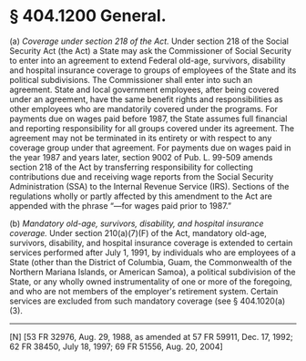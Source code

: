 # § 404.1200   General.

(a) *Coverage under section 218 of the Act.* Under section 218 of the Social Security Act (the Act) a State may ask the Commissioner of Social Security to enter into an agreement to extend Federal old-age, survivors, disability and hospital insurance coverage to groups of employees of the State and its political subdivisions. The Commissioner shall enter into such an agreement. State and local government employees, after being covered under an agreement, have the same benefit rights and responsibilities as other employees who are mandatorily covered under the programs. For payments due on wages paid before 1987, the State assumes full financial and reporting responsibility for all groups covered under its agreement. The agreement may not be terminated in its entirety or with respect to any coverage group under that agreement. For payments due on wages paid in the year 1987 and years later, section 9002 of Pub. L. 99-509 amends section 218 of the Act by transferring responsibility for collecting contributions due and receiving wage reports from the Social Security Administration (SSA) to the Internal Revenue Service (IRS). Sections of the regulations wholly or partly affected by this amendment to the Act are appended with the phrase “—for wages paid prior to 1987.”


(b) *Mandatory old-age, survivors, disability, and hospital insurance coverage.* Under section 210(a)(7)(F) of the Act, mandatory old-age, survivors, disability, and hospital insurance coverage is extended to certain services performed after July 1, 1991, by individuals who are employees of a State (other than the District of Columbia, Guam, the Commonwealth of the Northern Mariana Islands, or American Samoa), a political subdivision of the State, or any wholly owned instrumentality of one or more of the foregoing, and who are not members of the employer's retirement system. Certain services are excluded from such mandatory coverage (see § 404.1020(a)(3).



---

[N] [53 FR 32976, Aug. 29, 1988, as amended at 57 FR 59911, Dec. 17, 1992; 62 FR 38450, July 18, 1997; 69 FR 51556, Aug. 20, 2004]




